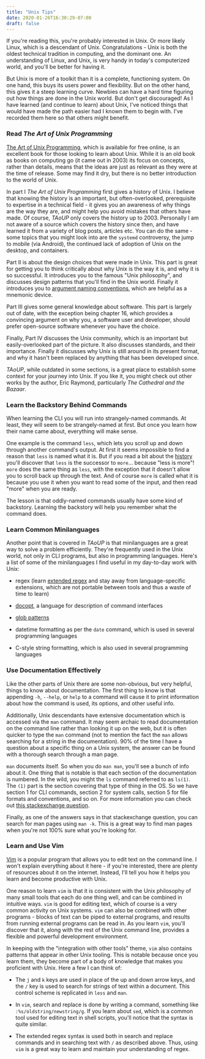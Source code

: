 ```yaml
---
title: "Unix Tips"
date: 2020-01-26T16:30:29-07:00
draft: false
---
```


If you're reading this, you're probably interested in Unix.  Or more likely
Linux, which is a descendant of Unix. Congratulations - Unix is both the
oldest technical tradition in computing, and the dominant one. An
understanding of Linux, and Unix, is very handy in today's computerized world,
and you'll be better for having it.

But Unix is more of a toolkit than it is a complete, functioning system.
On one hand, this buys its users power and flexibility. But on the other hand,
this gives it a steep learning curve. Newbies can have a hard time figuring
out how things are done in the Unix world. But don't get discouraged! As I
have learned (and continue to learn) about Unix, I've noticed things that
would have made the path easier had I known them to begin with. I've recorded
them here so that others might benefit.


### Read *The Art of Unix Programming*

[The Art of Unix Programming](http://www.catb.org/esr/writings/taoup/),
which is available for free online, is an excellent book for those looking
to learn about Unix. While it is an old book as books on computing go
(it came out in 2003) its focus on concepts, rather than details, means
that the ideas are just as relevant as they were at the time of release.
Some may find it dry, but there is no better introduction to the world of Unix.

In part I *The Art of Unix Programming* first gives a history of Unix.
I believe that knowing the history is an important, but often-overlooked,
prerequisite to expertise in a technical field - it gives you an awareness
of why things are the way they are, and might help you avoid mistakes
that others have made. Of course, *TAoUP* only covers the history up to 2003.
Personally I am not aware of a source which covers the history since then,
and have learned it from a variety of blog posts, articles etc.
You can do the same - some topics that you might look into are the `systemd`
controversy, the jump to mobile (via Android), the continued lack of adoption
of Unix on the desktop, and containers.

Part II is about the design choices that were made in Unix.
This part is great for getting you to think critically about
why Unix is the way it is, and why it is so successful.
It introduces you to the famous "Unix philosophy", and
discusses design patterns that you'll find in the Unix world.
Finally it introduces you to
[argument naming conventions](http://catb.org/~esr/writings/taoup/html/ch10s05.html),
which are helpful as a mnemonic device.

Part III gives some general knowledge about software. This part is largely
out of date, with the exception being chapter 16, which provides
a convincing argument on why you, a software user and developer,
should prefer open-source software whenever you have the choice.

Finally, Part IV discusses the Unix community, which is an important
but easily-overlooked part of the picture. It also discusses
standards, and their importance. Finally it discusses
why Unix is still around in its present format, and why it hasn't
been replaced by anything that has been developed since.

*TAoUP*, while outdated in some sections, is a great place to
establish some context for your journey into Unix. If you like it,
you might check out other works by the author, Eric Raymond,
particularly *The Cathedral and the Bazaar*.


### Learn the Backstory Behind Commands

When learning the CLI you will run into strangely-named commands.
At least, they will seem to be strangely-named at first. But once you
learn how their name came about, everything will make sense.

One example is the command `less`, which lets you scroll up and down
through another command's output. At first it seems impossible to find
a reason that `less` is named what it is. But if you read a bit about
the [history](https://en.wikipedia.org/wiki/Less_(Unix)) you'll discover
that `less` is the successor to `more`... because "less is more"!
`more` does the same thing as `less`, with the exception that
it doesn't allow you to scroll back up through the text.
And of course `more` is called what it is because you use it when you
want to read some of the input, and then read "more" when you are ready.

The lesson is that oddly-named commands usually have some kind of backstory.
Learning the backstory will help you remember what the command does.


### Learn Common Minilanguages

Another point that is covered in *TAoUP* is that minilanguages
are a great way to solve a problem efficiently. They're frequently used
in the Unix world, not only in CLI programs, but also in programming
languages. Here's a list of some of the minilanguages I find useful in my
day-to-day work with Unix:

- regex (learn [extended regex](https://regular-expressions.mobi/posix.html?wlr=1)
  and stay away from language-specific extensions, which are not portable
  between tools and thus a waste of time to learn)

- [docopt](http://docopt.org/), a language for description of command interfaces

- [glob patterns](https://en.wikipedia.org/wiki/Glob_%28programming%29)

- datetime formatting as per the `date` command, which is used in several
  programming languages

- C-style string formatting, which is also used in several programming languages


### Use Documentation Effectively

Like the other parts of Unix there are some non-obvious, but very helpful, things
to know about documentation. The first thing to know is that appending
`-h`, `--help`, or `help` to a command will cause it to print information
about how the command is used, its options, and other useful info.

Additionally, Unix descendants have extensive documentation which is accessed via the
`man` command. It may seem archaic to read documentation on the command line
rather than looking it up on the web, but it is often quicker to type the `man`
command (not to mention the fact the `man` allows searching for a string in
the documentation). 90% of the time I have a question about a specific thing
on a Unix system, the answer can be found with a thorough search through a man page.

`man` documents itself. So when you do `man man`, you'll see a bunch of info about it.
One thing that is notable is that each section of the documentation is numbered.
In the wild, you might the `ls` command referred to as `ls(1)`.
The `(1)` part is the section covering that type of thing in the OS.
So we have section 1 for CLI commands, section 2 for system calls, section 5 for
file formats and conventions, and so on. For more information you can check out
[this stackexchange question](https://unix.stackexchange.com/questions/3586/what-do-the-numbers-in-a-man-page-mean).

Finally, as one of the answers says in that stackexchange question, you can
search for man pages using `man -k`. This is a great way to
find man pages when you're not 100% sure what you're looking for.


### Learn and Use Vim

[Vim](https://www.vim.org/) is a popular program that allows you to edit text
on the command line. I won't explain everything about it here - if you're interested,
there are plenty of resources about it on the internet. Instead, I'll tell you how
it helps you learn and become productive with Unix.

One reason to learn `vim` is that it is consistent with the Unix philosophy of
many small tools that each do one thing well, and can be combined in intuitive ways.
`vim` is good for editing text, which of course is a very common activity on Unix
systems. `vim` can also be combined with other programs - blocks of text can be
piped to external programs, and results from running external programs can be read in.
As you learn `vim`, you'll discover that it, along with the rest of the Unix command
line, provides a flexible and powerful development environment.

In keeping with the "integration with other tools" theme, `vim` also contains
patterns that appear in other Unix tooling. This is notable because once you learn
them, they become part of a body of knowledge that makes you proficient with Unix.
Here a few I can think of:

- The `j` and `k` keys are used in place of the up and down arrow keys, and the `/`
  key is used to search for strings of text within a document. This control
  scheme is replicated in `less` and `man`.

- In `vim`, search and replace is done by writing a command, something like
  `:%s/oldstring/newstring/g`. If you learn about `sed`, which is a common tool
  used for editing text in shell scripts, you'll notice that the syntax is
  quite similar.

- The extended regex syntax is used both in search and replace commands and in
  searching text with `/` as described above. Thus, using `vim` is a great way
  to learn and maintain your understanding of regex.
